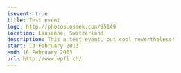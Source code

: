 ```yaml
---
isevent: true
title: Test event
logo: http://photos.osmek.com/95149
location: Lausanne, Switzerland
description: This a test event, but cool nevertheless!
start: 13 February 2013
end: 16 February 2013
url: http://www.epfl.ch/
---
```

